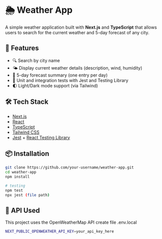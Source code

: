 # 🌦️ Weather App

A simple weather application built with **Next.js** and **TypeScript** that allows users to search for the current weather and 5-day forecast of any city.

## 🚀 Features

- 🔍 Search by city name
- 🌤️ Display current weather details (description, wind, humidity)
- 📆 5-day forecast summary (one entry per day)
- 🧪 Unit and integration tests with Jest and Testing Library
- 🌓 Light/Dark mode support (via Tailwind)

## 🛠️ Tech Stack

- [Next.js](https://nextjs.org/)
- [React](https://react.dev/)
- [TypeScript](https://www.typescriptlang.org/)
- [Tailwind CSS](https://tailwindcss.com/)
- [Jest](https://jestjs.io/) + [React Testing Library](https://testing-library.com/)

## 📦 Installation

```bash
git clone https://github.com/your-username/weather-app.git
cd weather-app
npm install

# testing
npm test
npx jest (file path)
```

## 🔮 API Used
This project uses the OpenWeatherMap API
create file .env.local

```bash
NEXT_PUBLIC_OPENWEATHER_API_KEY=your_api_key_here
```